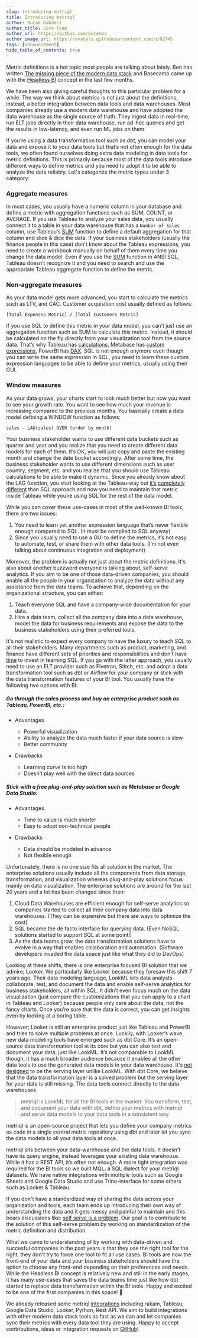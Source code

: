 ```yaml
---
slug: introducing-metriql
title: Introducing metriql
author: Burak Kabakci
author_title: Core Team
author_url: https://github.com/buremba
author_image_url: https://avatars.githubusercontent.com/u/82745
tags: [announcement]
hide_table_of_contents: true
---
```


Metric definitions is a hot topic most people are talking about lately. Ben has written [The missing piece of the modern data stack](https://benn.substack.com/p/metrics-layer) and Basecamp came up with the [Headless BI](https://basecase.vc/blog/headless-bi) concept in the last few months.

We have been also giving careful thoughts to this particular problem for a while. The way we think about metrics is not just about the definitions, instead, a better integration between data tools and data warehouses. Most companies already use a modern data warehouse and have adopted the data warehouse as the single source of truth. They ingest data in real-time, run ELT jobs directly in their data warehouse, run ad-hoc queries and get the results in low-latency, and even run ML jobs on them.

If you’re using a data transformation tool such as dbt, you can model your data and expose it to your data tools but that’s not often enough for the data tools, we often found ourselves doing extra data modeling in data tools for metric definitions. This is primarily because most of the data tools introduce different ways to define metrics and you need to adopt it to be able to analyze the data reliably. Let's categorize the metric types under 3 category:

### Aggregate measures
In most cases, you usually have a numeric column in your database and define a metric with aggregation functions such as SUM, COUNT, or AVERAGE. If you use Tableau to analyze your sales data, you usually connect it to a table in your data warehouse that has a `Number of Sales` column, use Tableau’s [SUM](https://help.tableau.com/current/pro/desktop/en-us/calculations_aggregation.htm) function to define a default aggregation for that column and slice & dice the data. If your business stakeholders (usually the finance people in this case) don't know about the Tableau expressions, you need to create a workbook manually on behalf of them every time you change the data model. Even if you use the [SUM](https://www.w3schools.com/sql/sql_count_avg_sum.asp) function in ANSI SQL, Tableau doesn’t recognize it and you need to search and use the appropriate Tableau aggregate function to define the metric. 

### Non-aggregate measures
As your data model gets more advanced, you start to calculate the metrics such as LTV, and CAC. Customer acquisition cost usually defined as follows:

```
[Total Expenses Metric] / [Total Customers Metric]
```

If you use SQL to define this metric in your data model, you can’t just use an aggregation function such as SUM to calculate this metric. Instead, it should be calculated on the fly directly from your visualization tool from the source data. That’s why Tableau has [calculations](https://help.tableau.com/current/pro/desktop/en-us/calculations_calculatedfields_lod.htm), Metabase has [custom expressions](https://www.metabase.com/learn/questions/custom-expressions), PowerBI has [DAX](https://docs.microsoft.com/en-us/power-bi/transform-model/desktop-quickstart-learn-dax-basics). SQL is not enough anymore even though you can write the same expression in SQL, you need to learn these custom expression languages to be able to define your metrics, usually using their GUI.

### Window measures

As your data grows, your charts start to look much better but now you want to see your growth rate. You want to see how much your revenue is increasing compared to the previous months. You basically create a data model defining a WINDOW function as follows:

```
sales - LAG(sales) OVER (order by month)
```

Your business stakeholder wants to use different data buckets such as quarter and year and you realize that you need to create different data models for each of them. It’s OK, you will just copy and paste the existing month and change the date bucket accordingly. After some time, the business stakeholder wants to use different dimensions such as user country, segment, etc. and you realize that you should use Tableau calculations to be able to make it dynamic. Since you already know about the LAG function, you start looking at the Tableau-way but [it’s](https://community.tableau.com/s/question/0D54T00000C6lOy/lag-function-logic) [completely](https://community.tableau.com/s/question/0D54T00000C6afV/how-to-do-lag-in-tableau) [different](https://community.tableau.com/s/question/0D54T00000C6XqLSAV/calculating-lag-days) than SQL approach and now you need to maintain that metric inside Tableau while you’re using SQL for the rest of the data model.

While you can cover these use-cases in most of the well-known BI tools, there are two issues:

1. You need to learn yet another expression language that’s never flexible enough compared to SQL. (It must be compiled to SQL anyway)
2. Since you usually need to use a GUI to define the metrics, it’s not easy to automate, test, or share them with other data tools. (I’m not even talking about continuous integration and deployment)

Moreover, the problem is actually not just about the metric definitions. It's also about another buzzword everyone is talking about, self-serve analytics. If you aim to be one of those data-driven companies, you should enable all the people in your organization to analyze the data without any assistance from the data teams. To achieve that,  depending on the organizational structure, you can either:

1. Teach everyone SQL and have a company-wide documentation for your data.
2. Hire a data team, collect all the company data into a data warehouse, model the data for business requirements and expose the data to the business stakeholders using their preferred tools.

It's not realistic to expect every company to have the luxury to teach SQL to all their stakeholders. Many departments such as product, marketing, and finance have different sets of priorities and responsibilities and don't have [time](https://twitter.com/sethrosen/status/1363327369726074880) to invest in learning SQL. If you go with the latter approach, you usually need to use an ELT provider such as Fivetran, Stitch, etc. and adopt a data transformation tool such as dbt or Airflow for your company or stick with the data transformation features of your BI tool. You usually have the following two options with BI:

##### Go through the sales process and buy an enterprise product such as Tableau, PowerBI, etc.:

* Advantages
    * Powerful visualization
    * Ability to analyze the data much faster if your data source is slow
    * Better community

* Drawbacks
    * Learning curve is too high
    * Doesn’t play well with the direct data sources

##### Stick with a free plug-and-play solution such as Metabase or Google Data Studio:

* Advantages
    * Time to value is much shorter
    * Easy to adopt non-technical people

* Drawbacks
    * Data should be modeled in advance
    * Not flexible enough

Unfortunately, there is no one size fits all solution in the market. The enterprise solutions usually include all the components from data storage, transformation, and visualization whereas plug-and-play solutions focus mainly on data visualization. The enterprise solutions are around for the last 20 years and a lot has been changed since then:

1. Cloud Data Warehouses are efficient enough for self-serve analytics so companies started to collect all their company data into data warehouses. (They can be expensive but there are ways to optimize the cost)
2. SQL became the de facto interface for querying data. (Even NoSQL solutions started to support SQL at some point!)
3. As the data teams grow, the data transformation solutions have to evolve in a way that enables collaboration and automation. (Software developers invaded the data space just like what they did to DevOps)


Looking at these shifts, there is one enterprise focused BI solution that we admire; Looker. We particularly like Looker because they foresaw this shift 7 years ago. Their data modeling language, LookML lets data analysts collaborate, test, and document the data and enable self-serve analytics for business stakeholders, all within SQL. It didn’t even focus much on the data visualization (just compare the customizations that you can apply to a chart in Tableau and Looker) because people only care about the data, not the fancy charts. Once you’re sure that the data is correct, you can get insights even by looking at a boring table. 

However; Looker is still an enterprise product just like Tableau and PowerBI and tries to solve multiple problems at once. Luckily, with Looker’s wave, new data modeling tools have emerged such as dbt Core. It’s an open-source data transformation tool at its core but you can also test and document your data, just like LookML. It’s not comparable to LookML though, it has a much broader audience because it enables all the other data tools to use the generated data models in your data warehouse. It's [not designed](https://blog.getdbt.com/how-do-you-decide-what-to-model-in-dbt-vs-lookml/) to be the serving layer unlike LookML. With dbt Core, we believe that the data transformation layer is a solved problem but the serving layer for your data is still missing. The data tools connect directly to the data warehouses 

> metriql is LookML for all the BI tools in the market. You transform, test, and document your data with dbt, define your metrics with metriql and serve data models to your data tools in a consistent way.

metriql is an open-source project that lets you define your company metrics as code in a single central metric repository using dbt and later let you sync the data models to all your data tools at once.

metriql sits between your data-warehouse and the data tools. It doesn’t have its query engine, instead leverages your existing data warehouse. While it has a REST API, it’s often not enough. A more tight integration was required for the BI tools so we built MQL, a SQL dialect for your metriql datasets. We have native integrations with multiple tools such as Google Sheets and Google Data Studio and use Trino-interface for some others such as Looker & Tableau.

If you don't have a standardized way of sharing the data across your organization and tools, each team ends up introducing their own way of understanding the data and it gets messy and painful to maintain and this bears discussions like: [self serve is a problem](https://benn.substack.com/p/self-serve-still-a-problem). Our goal is to contribute to the solution of this self-serve problem by working on standardization of the metric definition and distribution.

What we came to understanding of by working with data-driven and succesful companies in the past years is that they use the right tool for the right, they don't try to force one tool to fit all use cases. BI tools are now the front-end of your data and your business stakeholders should have the option to choose any front-end depending on their preferences and needs. While the Headless BI concept is relatively new and still in the early stages, it has many use-cases that saves the data teams time just like how dbt started to replace data transformation within the BI tools. Happy and excited to be one of the first companies in this space! 🤞

We already released some metriql [integrations](https://metriql.com/integrations/bi-tools/index) including rakam, Tableau, Google Data Studio, Looker, Python, Rest API. We aim to build integrations with other modern data stack tools as fast as we can and let companies sync their metrics with every data tool they are using. Happy to accept contributions, ideas or integration requests on [GitHub](https://github.com/metriql/metriql/projects/1)! 
